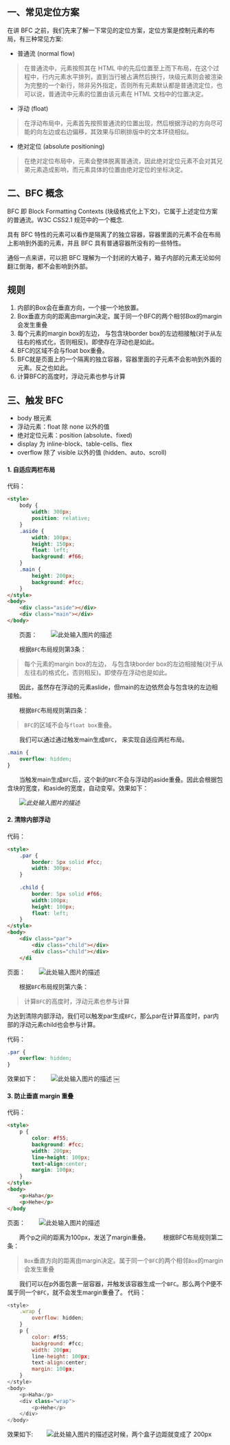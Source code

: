 ## 一、常见定位方案

在讲 BFC 之前，我们先来了解一下常见的定位方案，定位方案是控制元素的布局，有三种常见方案:

- 普通流 (normal flow)

> 在普通流中，元素按照其在 HTML 中的先后位置至上而下布局，在这个过程中，行内元素水平排列，直到当行被占满然后换行，块级元素则会被渲染为完整的一个新行，除非另外指定，否则所有元素默认都是普通流定位，也可以说，普通流中元素的位置由该元素在 HTML 文档中的位置决定。

- 浮动 (float)

> 在浮动布局中，元素首先按照普通流的位置出现，然后根据浮动的方向尽可能的向左边或右边偏移，其效果与印刷排版中的文本环绕相似。

- 绝对定位 (absolute positioning)

> 在绝对定位布局中，元素会整体脱离普通流，因此绝对定位元素不会对其兄弟元素造成影响，而元素具体的位置由绝对定位的坐标决定。

## 二、BFC 概念

BFC 即 Block Formatting Contexts (块级格式化上下文)，它属于上述定位方案的普通流。W3C CSS2.1 规范中的一个概念.

具有 BFC 特性的元素可以看作是隔离了的独立容器，容器里面的元素不会在布局上影响到外面的元素，并且 BFC 具有普通容器所没有的一些特性。

通俗一点来讲，可以把 BFC 理解为一个封闭的大箱子，箱子内部的元素无论如何翻江倒海，都不会影响到外部。

## 规则

1. 内部的Box会在垂直方向，一个接一个地放置。
2. Box垂直方向的距离由margin决定。属于同一个BFC的两个相邻Box的margin会发生重叠
3. 每个元素的margin box的左边， 与包含块border box的左边相接触(对于从左往右的格式化，否则相反)。即使存在浮动也是如此。
4. BFC的区域不会与float box重叠。
5. BFC就是页面上的一个隔离的独立容器，容器里面的子元素不会影响到外面的元素。反之也如此。
6. 计算BFC的高度时，浮动元素也参与计算

## 三、触发 BFC

- body 根元素
- 浮动元素：float 除 none 以外的值
- 绝对定位元素：position (absolute、fixed)
- display 为 inline-block、table-cells、flex
- overflow 除了 visible 以外的值 (hidden、auto、scroll)

#### 1. 自适应两栏布局

代码：

```html
<style>
    body {
        width: 300px;
        position: relative;
    }
    .aside {
        width: 100px;
        height: 150px;
        float: left;
        background: #f66;
    }
    .main {
        height: 200px;
        background: #fcc;
    }
</style>
<body>
    <div class="aside"></div>
    <div class="main"></div>
</body>
```



　　页面：
　　![此处输入图片的描述](http://p1.qhimg.com/d/inn/4055c62a/4dca44a927d4c1ffc30e3ae5f53a0b79.png)

　　根据`BFC`布局规则第3条：

> 每个元素的margin box的左边， 与包含块border box的左边相接触(对于从左往右的格式化，否则相反)。即使存在浮动也是如此。

　　因此，虽然存在浮动的元素aslide，但main的左边依然会与包含块的左边相接触。

　　根据`BFC`布局规则第四条：

> `BFC`的区域不会与`float box`重叠。

　　我们可以通过通过触发main生成`BFC`， 来实现自适应两栏布局。

```css
.main {
    overflow: hidden;
}
```

　　当触发main生成`BFC`后，这个新的`BFC`不会与浮动的aside重叠。因此会根据包含块的宽度，和aside的宽度，自动变窄。效果如下：

　　*![此处输入图片的描述](http://p6.qhimg.com/t01077886a9706cb26b.png)*

#### 2. 清除内部浮动

代码：

```html
<style>
    .par {
        border: 5px solid #fcc;
        width: 300px;
    }
 
    .child {
        border: 5px solid #f66;
        width:100px;
        height: 100px;
        float: left;
    }
</style>
<body>
    <div class="par">
        <div class="child"></div>
        <div class="child"></div>
    </di
```

页面：
　　![此处输入图片的描述](http://p1.qhimg.com/t016035b58195e7909a.png)

　　根据`BFC`布局规则第六条：

> 计算`BFC`的高度时，浮动元素也参与计算

为达到清除内部浮动，我们可以触发par生成`BFC`，那么par在计算高度时，par内部的浮动元素child也会参与计算。

代码：

```css
.par {
    overflow: hidden;
}
```

效果如下：
　　![此处输入图片的描述](http://p2.qhimg.com/t016bbbe5236ef1ffd5.png) ￼

#### 3. 防止垂直 margin 重叠

代码：

```html
<style>
    p {
        color: #f55;
        background: #fcc;
        width: 200px;
        line-height: 100px;
        text-align:center;
        margin: 100px;
    }
</style>
<body>
    <p>Haha</p>
    <p>Hehe</p>
</body
```

页面：
　　![此处输入图片的描述](http://p5.qhimg.com/t01b47b8b7d153c07cc.png)

　　两个p之间的距离为100px，发送了margin重叠。
　　根据BFC布局规则第二条：

> `Box`垂直方向的距离由margin决定。属于同一个`BFC`的两个相邻`Box`的margin会发生重叠

　　我们可以在p外面包裹一层容器，并触发该容器生成一个`BFC`。那么两个P便不属于同一个`BFC`，就不会发生margin重叠了。
代码：

```js
<style>
    .wrap {
        overflow: hidden;
    }
    p {
        color: #f55;
        background: #fcc;
        width: 200px;
        line-height: 100px;
        text-align:center;
        margin: 100px;
    }
</style>
<body>
    <p>Haha</p>
    <div class="wrap">
        <p>Hehe</p>
    </div>
</body>
```

效果如下:
　　![此处输入图片的描述](http://p3.qhimg.com/t0118d1d2badbb00521.png)这时候，两个盒子边距就变成了 200px 